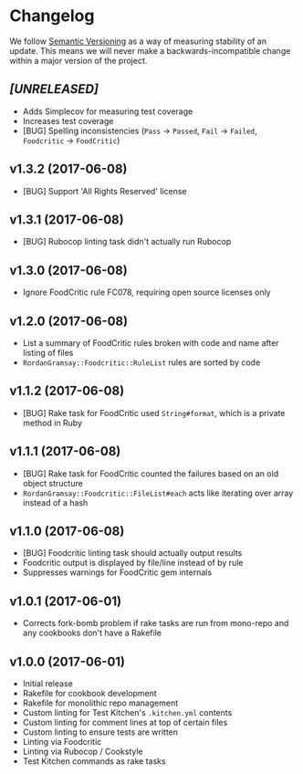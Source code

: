 # Changelog

We follow [Semantic Versioning](http://semver.org/) as a way of measuring stability of an update. This
means we will never make a backwards-incompatible change within a major version of the project.

## _[UNRELEASED]_

- Adds Simplecov for measuring test coverage
- Increases test coverage
- [BUG] Spelling inconsistencies (`Pass` -> `Passed`, `Fail` -> `Failed`, `Foodcritic` -> `FoodCritic`)

## v1.3.2 (2017-06-08)

- [BUG] Support 'All Rights Reserved' license

## v1.3.1 (2017-06-08)

- [BUG] Rubocop linting task didn't actually run Rubocop

## v1.3.0 (2017-06-08)

- Ignore FoodCritic rule FC078, requiring open source licenses only

## v1.2.0 (2017-06-08)

- List a summary of FoodCritic rules broken with code and name after listing of files
- `RordanGramsay::Foodcritic::RuleList` rules are sorted by code

## v1.1.2 (2017-06-08)

- [BUG] Rake task for FoodCritic used `String#format`, which is a private method in Ruby

## v1.1.1 (2017-06-08)

- [BUG] Rake task for FoodCritic counted the failures based on an old object structure
- `RordanGramsay::Foodcritic::FileList#each` acts like iterating over array instead of a hash

## v1.1.0 (2017-06-08)

- [BUG] Foodcritic linting task should actually output results
- Foodcritic output is displayed by file/line instead of by rule
- Suppresses warnings for FoodCritic gem internals

## v1.0.1 (2017-06-01)

- Corrects fork-bomb problem if rake tasks are run from mono-repo and any cookbooks don't have a Rakefile

## v1.0.0 (2017-06-01)

- Initial release
- Rakefile for cookbook development
- Rakefile for monolithic repo management
- Custom linting for Test Kitchen's `.kitchen.yml` contents
- Custom linting for comment lines at top of certain files
- Custom linting to ensure tests are written
- Linting via Foodcritic
- Linting via Rubocop / Cookstyle
- Test Kitchen commands as rake tasks
